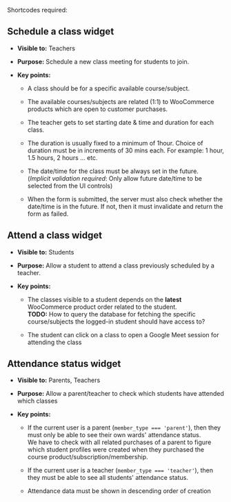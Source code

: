 Shortcodes required:

## Schedule a class widget

- **Visible to:** Teachers

- **Purpose:** Schedule a new class meeting for students to join.

- **Key points:**

  - A class should be for a specific available course/subject.

  - The available courses/subjects are related (1:1) to WooCommerce products which are open to customer 
    purchases.

  - The teacher gets to set starting date & time and duration for each class.

  - The duration is usually fixed to a minimum of 1hour. 
    Choice of duration must be in increments of 30 mins each. For example: 1 hour, 1.5 hours, 2 hours ... etc.

  - The date/time for the class must be always set in the future.  
    (*Implicit validation required*: Only allow future date/time to be selected from the UI controls)

  - When the form is submitted, the server must also check whether the date/time is in the future.
    If not, then it must invalidate and return the form as failed.

## Attend a class widget

- **Visible to:** Students

- **Purpose:** Allow a student to attend a class previously scheduled by a teacher.

- **Key points:**

  - The classes visible to a student depends on the **latest** WooCommerce product order related to the student.  
    **TODO:** How to query the database for fetching the specific course/subjects the logged-in student 
    should have access to?
    
  - The student can click on a class to open a Google Meet session for attending the class
  
## Attendance status widget

- **Visible to:** Parents, Teachers

- **Purpose:** Allow a parent/teacher to check which students have attended which classes

- **Key points:**
  
  - If the current user is a parent (`member_type === 'parent'`), then they must only be able to see their
    own wards' attendance status.  
    We have to check with all related purchases of a parent to figure which student profiles were created when 
    they purchased the course product/subscription/membership.
    
  - If the current user is a teacher (`member_type === 'teacher'`), then they must be able to see 
    all students' attendance status.

  - Attendance data must be shown in descending order of creation
